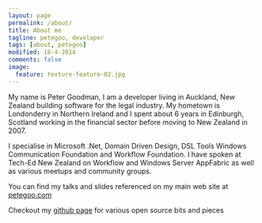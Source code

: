 ```yaml
---
layout: page
permalink: /about/
title: About me
tagline: petegoo, developer
tags: [about, petegoo]
modified: 16-4-2014
comments: false
image:
  feature: texture-feature-02.jpg
---
```


My name is Peter Goodman, I am a developer living in Auckland, New Zealand building software for the legal industry. My hometown is Londonderry in Northern Ireland and I spent about 6 years in Edinburgh, Scotland working in the financial sector before moving to New Zealand in 2007.

I specialise in Microsoft .Net, Domain Driven Design, DSL Tools Windows Communication Foundation and Workflow Foundation. I have spoken at Tech-Ed New Zealand on Workflow and Windows Server AppFabric as well as various meetups and community groups.

You can find my talks and slides referenced on my main web site at [petegoo.com](http://www.petegoo.com)

Checkout my [github page](https://github.com/petegoo) for various open source bits and pieces